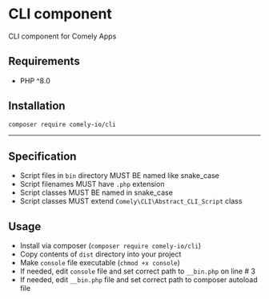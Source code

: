 # CLI component

CLI component for Comely Apps

## Requirements

* PHP ^8.0

## Installation

`composer require comely-io/cli`

***

## Specification

* Script files in `bin` directory MUST BE named like snake_case
* Script filenames MUST have `.php` extension
* Script classes MUST BE named in snake_case
* Script classes MUST extend `Comely\CLI\Abstract_CLI_Script` class


## Usage

* Install via composer (`composer require comely-io/cli`)
* Copy contents of `dist` directory into your project
* Make `console` file executable (`chmod +x console`)
* If needed, edit `console` file and set correct path to `__bin.php` on line # 3
* If needed, edit `__bin.php` file and set correct path to composer autoload file
